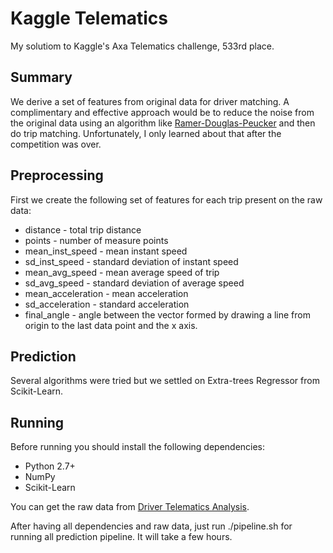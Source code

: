# Kaggle Telematics

My solutiom to Kaggle's Axa Telematics challenge, 533rd place.

## Summary

We derive a set of features from original data for driver matching. A complimentary and effective 
approach would be to reduce the noise from the original data using an algorithm like
[Ramer-Douglas-Peucker](https://en.wikipedia.org/wiki/Ramer%E2%80%93Douglas%E2%80%93Peucker_algorithm) and
then do trip matching.
Unfortunately, I only learned about that after the competition was over.

## Preprocessing

First we create the following set of features for each trip present on the raw data:
- distance - total trip distance
- points - number of measure points
- mean_inst_speed - mean instant speed
- sd_inst_speed - standard deviation of instant speed
- mean_avg_speed - mean average speed of trip
- sd_avg_speed - standard deviation of average speed 
- mean_acceleration - mean acceleration
- sd_acceleration - standard acceleration
- final_angle - angle between the vector formed by drawing a line from origin to the last data point and
		the x axis.

## Prediction

Several algorithms were tried but we settled on Extra-trees Regressor from Scikit-Learn.

## Running

Before running you should install the following dependencies:
- Python 2.7+
- NumPy
- Scikit-Learn

You can get the raw data from [Driver Telematics Analysis](https://www.kaggle.com/c/axa-driver-telematics-analysis/data).

After having all dependencies and raw data, just run ./pipeline.sh for running all prediction pipeline. It will take a few
hours.

